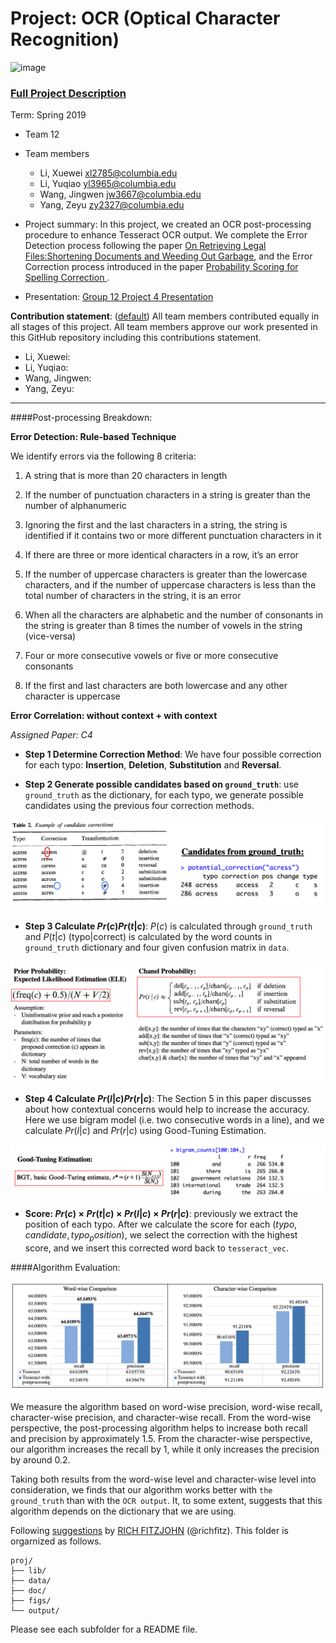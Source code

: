 # Project: OCR (Optical Character Recognition) 

![image](figs/intro.png)

### [Full Project Description](doc/project4_desc.md)


Term: Spring 2019

+ Team 12
+ Team members
	+ Li, Xuewei xl2785@columbia.edu
	+ Li, Yuqiao yl3965@columbia.edu
	+ Wang, Jingwen jw3667@columbia.edu
	+ Yang, Zeyu zy2327@columbia.edu

+ Project summary: In this project, we created an OCR post-processing procedure to enhance Tesseract OCR output. We complete the Error Detection process following the paper  [On Retrieving Legal Files:Shortening Documents and Weeding Out Garbage](https://github.com/TZstatsADS/Spring2019-Proj4-grp12/blob/master/doc/paper/D-1.pdf), and the Error Correction process introduced in the paper [Probability Scoring for Spelling Correction ](https://github.com/TZstatsADS/Spring2019-Proj4-grp12/blob/master/doc/paper/C-4.pdf).

+ Presentation: [Group 12 Project 4 Presentation](https://prezi.com/view/tCbWlI59OB0AnvT1E76H/)


**Contribution statement**: ([default](doc/a_note_on_contributions.md)) All team members contributed equally in all stages of this project. All team members approve our work presented in this GitHub repository including this contributions statement. 

+ Li, Xuewei:
+ Li, Yuqiao:
+ Wang, Jingwen:
+ Yang, Zeyu:

---
####Post-processing Breakdown:

**Error Detection: Rule-based Technique**

We identify errors via the following 8 criteria:

1. A string that is more than 20 characters in length

2. If the number of punctuation characters in a string is greater than the number of alphanumeric

3. Ignoring the first and the last characters in a string, the string is identified if it contains two or more different punctuation characters in it

4. If there are three or more identical characters in a row, it’s an error

5. If the number of uppercase characters is greater than the lowercase characters, and if the number of uppercase characters is less than the total number of characters in the string, it is an error

6. When all the characters are alphabetic and the number of consonants in the string is greater than 8 times the number of vowels in the string (vice-versa)

7. Four or more consecutive vowels or five or more consecutive consonants

8. If the first and last characters are both lowercase and any other character is uppercase

**Error Correlation: without context + with context**

<em>Assigned Paper: C4</em>

- **Step 1 Determine Correction Method**: We have four possible correction for each typo: **Insertion**, **Deletion**, **Substitution** and **Reversal**. 

- **Step 2 Generate possible candidates based on `ground_truth`**: use `ground_truth` as the dictionary, for each typo, we generate possible candidates using the previous four correction methods.

![image](figs/possible_correction.png)

- **Step 3 Calculate $Pr(c)Pr(t|c)$**: $P(c)$ is calculated through `ground_truth` and $P(t|c)$ (typo|correct) is calculated by the word counts in `ground_truth` dictionary and four given confusion matrix in `data`.

![image](figs/section_3.png)


- **Step 4 Calculate $Pr(l|c)Pr(r|c)$**: The Section 5 in this paper discusses about how contextual concerns would help to increase the accuracy. Here we use bigram model (i.e. two consecutive words in a line), and we calculate $Pr(l|c)$ and $Pr(r|c)$ using Good-Tuning Estimation.

![image](figs/section_5.png)


- **Score: $Pr(c) \times Pr(t|c) \times Pr(l|c) \times Pr(r|c)$**: previously we extract the position of each typo. After we calculate the score for each $(typo,candidate,typo_position)$, we select the correction with the highest score, and we insert this corrected word back to `tesseract_vec`.

####Algorithm Evaluation:

![image](figs/result.png)

We measure the algorithm based on word-wise precision, word-wise recall, character-wise precision, and character-wise recall. From the word-wise perspective, the post-processing algorithm helps to increase both recall and precision by approximately $1.5%$. From the character-wise perspective, our algorithm increases the recall by $1%$, while it only increases the precision by around $0.2%$. 

Taking both results from the word-wise level and character-wise level into consideration, we finds that our algorithm works better with `the ground_truth` than with the `OCR output`. It, to some extent, suggests that this algorithm depends on the dictionary that we are using. 

Following [suggestions](http://nicercode.github.io/blog/2013-04-05-projects/) by [RICH FITZJOHN](http://nicercode.github.io/about/#Team) (@richfitz). This folder is orgarnized as follows.

```
proj/
├── lib/
├── data/
├── doc/
├── figs/
└── output/
```

Please see each subfolder for a README file.
